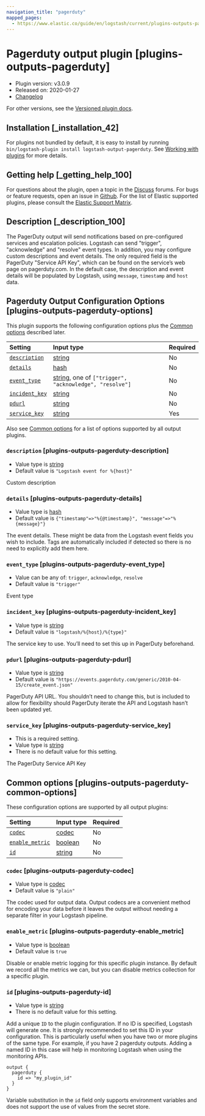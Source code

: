 ```yaml
---
navigation_title: "pagerduty"
mapped_pages:
  - https://www.elastic.co/guide/en/logstash/current/plugins-outputs-pagerduty.html
---
```


# Pagerduty output plugin [plugins-outputs-pagerduty]

* Plugin version: v3.0.9
* Released on: 2020-01-27
* [Changelog](https://github.com/logstash-plugins/logstash-output-pagerduty/blob/v3.0.9/CHANGELOG.md)

For other versions, see the [Versioned plugin docs](https://www.elastic.co/guide/en/logstash-versioned-plugins/current/output-pagerduty-index.html).

## Installation [_installation_42]

For plugins not bundled by default, it is easy to install by running `bin/logstash-plugin install logstash-output-pagerduty`. See [Working with plugins](https://www.elastic.co/guide/en/logstash/8.18/working-with-plugins.html) for more details.

## Getting help [_getting_help_100]

For questions about the plugin, open a topic in the [Discuss](http://discuss.elastic.co) forums. For bugs or feature requests, open an issue in [Github](https://github.com/logstash-plugins/logstash-output-pagerduty). For the list of Elastic supported plugins, please consult the [Elastic Support Matrix](https://www.elastic.co/support/matrix#logstash_plugins).

## Description [_description_100]

The PagerDuty output will send notifications based on pre-configured services and escalation policies. Logstash can send "trigger", "acknowledge" and "resolve" event types. In addition, you may configure custom descriptions and event details. The only required field is the PagerDuty "Service API Key", which can be found on the service’s web page on pagerduty.com. In the default case, the description and event details will be populated by Logstash, using `message`, `timestamp` and `host` data.

## Pagerduty Output Configuration Options [plugins-outputs-pagerduty-options]

This plugin supports the following configuration options plus the [Common options](plugins-outputs-pagerduty.md#plugins-outputs-pagerduty-common-options) described later.

| Setting | Input type | Required |
| :- | :- | :- |
| [`description`](plugins-outputs-pagerduty.md#plugins-outputs-pagerduty-description) | [string](value-types.md#string) | No |
| [`details`](plugins-outputs-pagerduty.md#plugins-outputs-pagerduty-details) | [hash](value-types.md#hash) | No |
| [`event_type`](plugins-outputs-pagerduty.md#plugins-outputs-pagerduty-event_type) | [string](value-types.md#string), one of `["trigger", "acknowledge", "resolve"]` | No |
| [`incident_key`](plugins-outputs-pagerduty.md#plugins-outputs-pagerduty-incident_key) | [string](value-types.md#string) | No |
| [`pdurl`](plugins-outputs-pagerduty.md#plugins-outputs-pagerduty-pdurl) | [string](value-types.md#string) | No |
| [`service_key`](plugins-outputs-pagerduty.md#plugins-outputs-pagerduty-service_key) | [string](value-types.md#string) | Yes |

Also see [Common options](plugins-outputs-pagerduty.md#plugins-outputs-pagerduty-common-options) for a list of options supported by all output plugins.

### `description` [plugins-outputs-pagerduty-description]

* Value type is [string](value-types.md#string)
* Default value is `"Logstash event for %{host}"`

Custom description

### `details` [plugins-outputs-pagerduty-details]

* Value type is [hash](value-types.md#hash)
* Default value is `{"timestamp"=>"%{@timestamp}", "message"=>"%{message}"}`

The event details. These might be data from the Logstash event fields you wish to include. Tags are automatically included if detected so there is no need to explicitly add them here.

### `event_type` [plugins-outputs-pagerduty-event_type]

* Value can be any of: `trigger`, `acknowledge`, `resolve`
* Default value is `"trigger"`

Event type

### `incident_key` [plugins-outputs-pagerduty-incident_key]

* Value type is [string](value-types.md#string)
* Default value is `"logstash/%{host}/%{type}"`

The service key to use. You’ll need to set this up in PagerDuty beforehand.

### `pdurl` [plugins-outputs-pagerduty-pdurl]

* Value type is [string](value-types.md#string)
* Default value is `"https://events.pagerduty.com/generic/2010-04-15/create_event.json"`

PagerDuty API URL. You shouldn’t need to change this, but is included to allow for flexibility should PagerDuty iterate the API and Logstash hasn’t been updated yet.

### `service_key` [plugins-outputs-pagerduty-service_key]

* This is a required setting.
* Value type is [string](value-types.md#string)
* There is no default value for this setting.

The PagerDuty Service API Key

## Common options [plugins-outputs-pagerduty-common-options]

These configuration options are supported by all output plugins:

| Setting | Input type | Required |
| :- | :- | :- |
| [`codec`](plugins-outputs-pagerduty.md#plugins-outputs-pagerduty-codec) | [codec](value-types.md#codec) | No |
| [`enable_metric`](plugins-outputs-pagerduty.md#plugins-outputs-pagerduty-enable_metric) | [boolean](value-types.md#boolean) | No |
| [`id`](plugins-outputs-pagerduty.md#plugins-outputs-pagerduty-id) | [string](value-types.md#string) | No |

### `codec` [plugins-outputs-pagerduty-codec]

* Value type is [codec](value-types.md#codec)
* Default value is `"plain"`

The codec used for output data. Output codecs are a convenient method for encoding your data before it leaves the output without needing a separate filter in your Logstash pipeline.

### `enable_metric` [plugins-outputs-pagerduty-enable_metric]

* Value type is [boolean](value-types.md#boolean)
* Default value is `true`

Disable or enable metric logging for this specific plugin instance. By default we record all the metrics we can, but you can disable metrics collection for a specific plugin.

### `id` [plugins-outputs-pagerduty-id]

* Value type is [string](value-types.md#string)
* There is no default value for this setting.

Add a unique `ID` to the plugin configuration. If no ID is specified, Logstash will generate one. It is strongly recommended to set this ID in your configuration. This is particularly useful when you have two or more plugins of the same type. For example, if you have 2 pagerduty outputs. Adding a named ID in this case will help in monitoring Logstash when using the monitoring APIs.

```
output {
  pagerduty {
    id => "my_plugin_id"
  }
}
```

Variable substitution in the `id` field only supports environment variables and does not support the use of values from the secret store.
